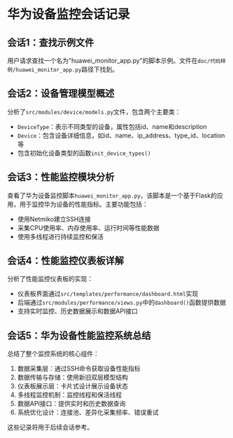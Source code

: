 # 华为设备监控会话记录

## 会话1：查找示例文件

用户请求查找一个名为"huawei_monitor_app.py"的脚本示例。文件在`doc/代码样例/huawei_monitor_app.py`路径下找到。

## 会话2：设备管理模型概述

分析了`src/modules/device/models.py`文件，包含两个主要类：
- `DeviceType`：表示不同类型的设备，属性包括id、name和description
- `Device`：包含设备详细信息，如id、name、ip_address、type_id、location等
- 包含初始化设备类型的函数`init_device_types()`

## 会话3：性能监控模块分析

查看了华为设备监控脚本`huawei_monitor_app.py`，该脚本是一个基于Flask的应用，用于监控华为设备的性能指标。主要功能包括：
- 使用Netmiko建立SSH连接
- 采集CPU使用率、内存使用率、运行时间等性能数据
- 使用多线程进行持续监控和保活

## 会话4：性能监控仪表板详解

分析了性能监控仪表板的实现：
- 仪表板界面通过`src/templates/performance/dashboard.html`实现
- 后端通过`src/modules/performance/views.py`中的`dashboard()`函数提供数据
- 支持实时监控、历史数据展示和数据API接口

## 会话5：华为设备性能监控系统总结

总结了整个监控系统的核心组件：
1. 数据采集层：通过SSH命令获取设备性能指标
2. 数据传输与存储：使用新旧双层模型结构
3. 仪表板展示层：卡片式设计展示设备状态
4. 多线程监控机制：监控线程和保活线程
5. 数据API接口：提供实时和历史数据查询
6. 系统优化设计：连接池、差异化采集频率、错误重试

这些记录将用于后续会话参考。 